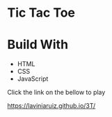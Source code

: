 # Tic Tac Toe

# Build With
* HTML
* CSS
* JavaScript


Click the link on the bellow to play

https://laviniaruiz.github.io/3T/
